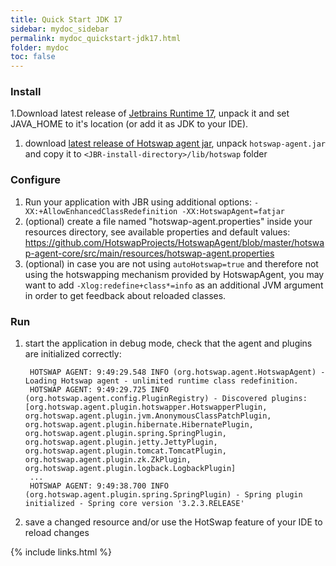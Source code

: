 ```yaml
---
title: Quick Start JDK 17
sidebar: mydoc_sidebar
permalink: mydoc_quickstart-jdk17.html
folder: mydoc
toc: false
---
```

### Install
1.Download latest release of [Jetbrains Runtime 17](https://github.com/JetBrains/JetBrainsRuntime/releases), unpack it and set JAVA_HOME to it's location (or add it as JDK to your IDE). 
1. download [latest release of Hotswap agent jar](https://github.com/HotswapProjects/HotswapAgent/releases),
unpack `hotswap-agent.jar` and copy it to `<JBR-install-directory>/lib/hotswap` folder

### Configure
1. Run your application with JBR using additional options: `-XX:+AllowEnhancedClassRedefinition -XX:HotswapAgent=fatjar`
1. (optional) create a file named "hotswap-agent.properties" inside your resources directory, see available properties and
  default values: <https://github.com/HotswapProjects/HotswapAgent/blob/master/hotswap-agent-core/src/main/resources/hotswap-agent.properties>
1. (optional) in case you are not using `autoHotswap=true` and therefore not using the hotswapping mechanism provided by HotswapAgent, you may want to add `-Xlog:redefine+class*=info` as an additional JVM argument in order to get feedback about reloaded classes.

### Run
1. start the application in debug mode, check that the agent and plugins are initialized correctly:

        HOTSWAP AGENT: 9:49:29.548 INFO (org.hotswap.agent.HotswapAgent) - Loading Hotswap agent - unlimited runtime class redefinition.
        HOTSWAP AGENT: 9:49:29.725 INFO (org.hotswap.agent.config.PluginRegistry) - Discovered plugins: [org.hotswap.agent.plugin.hotswapper.HotswapperPlugin, org.hotswap.agent.plugin.jvm.AnonymousClassPatchPlugin, org.hotswap.agent.plugin.hibernate.HibernatePlugin, org.hotswap.agent.plugin.spring.SpringPlugin, org.hotswap.agent.plugin.jetty.JettyPlugin, org.hotswap.agent.plugin.tomcat.TomcatPlugin, org.hotswap.agent.plugin.zk.ZkPlugin, org.hotswap.agent.plugin.logback.LogbackPlugin]
        ...
        HOTSWAP AGENT: 9:49:38.700 INFO (org.hotswap.agent.plugin.spring.SpringPlugin) - Spring plugin initialized - Spring core version '3.2.3.RELEASE'
1. save a changed resource and/or use the HotSwap feature of your IDE to reload changes

{% include links.html %}
